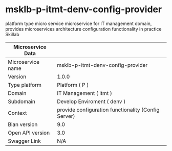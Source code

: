 # msklb-p-itmt-denv-config-provider
platform type micro service microservice for IT management domain, provides microservices architecture configuration functionality in practice Skillab

| Microservice Data |    |
|--|--|
| Microservice name | msklb-p-itmt-denv-config-provider|
| Version |1.0.0|
| Type platform | Platform ( P ) |
|	Domain |IT Management ( itmt ) |
|Subdomain| Develop Enviroment ( denv )|
|Context| provide configuration functionality (Config Server)|
|Bian version|9.0|
|Open API version| 3.0|
|Swagger Link| N/A